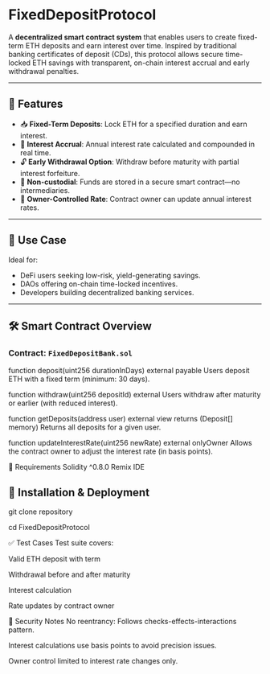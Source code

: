# FixedDepositProtocol

A **decentralized smart contract system** that enables users to create fixed-term ETH deposits and earn interest over time. Inspired by traditional banking certificates of deposit (CDs), this protocol allows secure time-locked ETH savings with transparent, on-chain interest accrual and early withdrawal penalties.

---

## 🚀 Features

- 📥 **Fixed-Term Deposits**: Lock ETH for a specified duration and earn interest.
- 💸 **Interest Accrual**: Annual interest rate calculated and compounded in real time.
- 🔓 **Early Withdrawal Option**: Withdraw before maturity with partial interest forfeiture.
- 🔐 **Non-custodial**: Funds are stored in a secure smart contract—no intermediaries.
- 🔄 **Owner-Controlled Rate**: Contract owner can update annual interest rates.

---

## 🧠 Use Case

Ideal for:
- DeFi users seeking low-risk, yield-generating savings.
- DAOs offering on-chain time-locked incentives.
- Developers building decentralized banking services.

---

## 🛠️ Smart Contract Overview

### Contract: `FixedDepositBank.sol`

function deposit(uint256 durationInDays) external payable
Users deposit ETH with a fixed term (minimum: 30 days).

function withdraw(uint256 depositId) external
Users withdraw after maturity or earlier (with reduced interest).

function getDeposits(address user) external view returns (Deposit[] memory)
Returns all deposits for a given user.

function updateInterestRate(uint256 newRate) external onlyOwner
Allows the contract owner to adjust the interest rate (in basis points).

🧪 Requirements
Solidity ^0.8.0
Remix IDE

🔧 Installation & Deployment
------
git clone repository

cd FixedDepositProtocol

✅ Test Cases
Test suite covers:

Valid ETH deposit with term

Withdrawal before and after maturity

Interest calculation

Rate updates by contract owner

🔐 Security Notes
No reentrancy: Follows checks-effects-interactions pattern.

Interest calculations use basis points to avoid precision issues.

Owner control limited to interest rate changes only.
